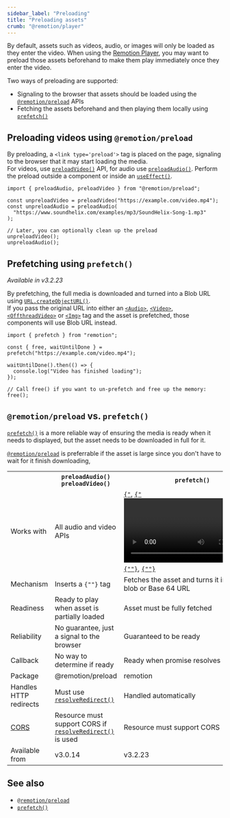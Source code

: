 ```yaml
---
sidebar_label: "Preloading"
title: "Preloading assets"
crumb: "@remotion/player"
---
```


By default, assets such as videos, audio, or images will only be loaded as they enter the video. When using the [Remotion Player](/docs/terminology#remotion-player), you may want to preload those assets beforehand to make them play immediately once they enter the video.

Two ways of preloading are supported:

- Signaling to the browser that assets should be loaded using the [`@remotion/preload`](/docs/preload) APIs
- Fetching the assets beforehand and then playing them locally using [`prefetch()`](/docs/prefetch)

## Preloading videos using `@remotion/preload`

By preloading, a `<link type='preload'>` tag is placed on the page, signaling to the browser that it may start loading the media.  
For videos, use [`preloadVideo()`](/docs/preload/preload-video) API, for audio use [`preloadAudio()`](/docs/preload/preload-audio). Perform the preload outside a component or inside an [`useEffect()`](https://reactjs.org/docs/hooks-effect.html).

```tsx twoslash
import { preloadAudio, preloadVideo } from "@remotion/preload";

const unpreloadVideo = preloadVideo("https://example.com/video.mp4");
const unpreloadAudio = preloadAudio(
  "https://www.soundhelix.com/examples/mp3/SoundHelix-Song-1.mp3"
);

// Later, you can optionally clean up the preload
unpreloadVideo();
unpreloadAudio();
```

## Prefetching using `prefetch()`

_Available in v3.2.23_

By prefetching, the full media is downloaded and turned into a Blob URL using [`URL.createObjectURL()`](https://developer.mozilla.org/en-US/docs/Web/API/URL/createObjectURL).  
If you pass the original URL into either an [`<Audio>`](/docs/audio), [`<Video>`](/docs/video), [`<OffthreadVideo>`](/docs/offthreadvideo) or [`<Img>`](/docs/img) tag and the asset is prefetched, those components will use Blob URL instead.

```tsx twoslash
import { prefetch } from "remotion";

const { free, waitUntilDone } = prefetch("https://example.com/video.mp4");

waitUntilDone().then(() => {
  console.log("Video has finished loading");
});

// Call free() if you want to un-prefetch and free up the memory:
free();
```

## `@remotion/preload` vs. `prefetch()`

[`prefetch()`](/docs/prefetch) is a more reliable way of ensuring the media is ready when it needs to displayed, but the asset needs to be downloaded in full for it.

[`@remotion/preload`](/docs/preload) is preferrable if the asset is large since you don't have to wait for it finish downloading,

<table>
  <tr>
    <th></th>
    <th>
      <div>
        <code>preloadAudio()</code><br />
        <code>preloadVideo()</code>
      </div>
    </th>
    <th>
      <div>
        <code>prefetch()</code>
      </div>
    </th>
  </tr>
  <tr>
    <td>Works with</td>
    <td>
    All audio and video APIs
    </td>
    <td>
    <a href="/docs/audio"><code>{"<Audio/>"}</code></a>, <a href="/docs/video"><code>{"<Video/>"}</code></a>, <a href="/docs/img"><code>{"<Img/>"}</code></a>, <a href="/docs/offthreadvideo"><code>{"<OffthreadVideo/>"}</code></a>
    </td>
  </tr>
  <tr>
    <td>Mechanism</td>
    <td>
        Inserts a <code>{"<link type='preload'>"}</code> tag
    </td>
    <td>
    Fetches the asset and turns it into a URL blob or Base 64 URL
    </td>
  </tr>
  <tr>
    <td>Readiness</td>
    <td style={{color: "green"}}>
      Ready to play when asset is partially loaded
    </td>
    <td style={{color: "red"}}>
      Asset must be fully fetched
    </td>
  </tr>
  <tr>
    <td>Reliability</td>
    <td style={{color: "red"}}>
  No guarantee, just a signal to the browser
    </td>
    <td style={{color: "green"}}>
  Guaranteed to be ready
    </td>
  </tr>
    <tr>
    <td>Callback</td>
    <td style={{
      color: "red"
    }}>
      No way to determine if ready
    </td>
    <td style={{
      color: "green"
    }}>
      Ready when promise resolves
    </td>
  </tr>
  <tr>
    <td>Package</td>
    <td>
      @remotion/preload
    </td>
    <td>
      remotion
    </td>
  </tr>
  <tr>
    <td>Handles HTTP redirects</td>
    <td>
    Must use <a href="/docs/preload/resolve-redirect"><code>resolveRedirect()</code></a>
    </td>
    <td>
      Handled automatically
    </td>
  </tr>
  <tr>
    <td><a href="https://developer.mozilla.org/en-US/docs/Web/HTTP/CORS">CORS</a></td>
    <td>
      Resource must support CORS if <a href="/docs/preload/resolve-redirect"><code>resolveRedirect()</code></a> is used
    </td>
    <td>
      Resource must support CORS
    </td>
  </tr>
  <tr>
    <td>Available from</td>
    <td>
        v3.0.14
    </td>
    <td>
    v3.2.23
    </td>
  </tr>
</table>

## See also

- [`@remotion/preload`](/docs/preload)
- [`prefetch()`](/docs/prefetch)
